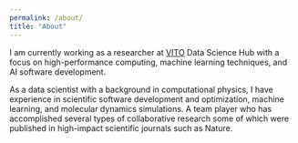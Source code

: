 ```yaml
---
permalink: /about/
title: "About"
---
```


I am currently working as a researcher at [VITO](https://vito.be/en) Data Science Hub with a focus on high-performance computing, machine learning techniques, and AI software development.

As a data scientist with a background in computational physics, I have experience in scientific software development and optimization, machine learning, and molecular dynamics simulations. A team player who has accomplished several types of collaborative research some of which were published in high-impact scientific journals such as Nature.

